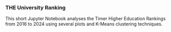 ### THE University Ranking


This short Jupyter Notebook analyses the Timer Higher Education Rankings from 2016 to 2024 using several plots and K-Means clustering techniques.
